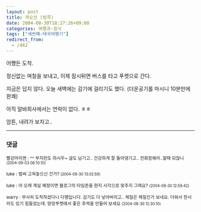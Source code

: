 ```yaml
---
layout: post
title: 까오산 (방콕)
date: 2004-08-30T18:27:26+09:00
categories: 여행과-음식
tags: ["세번째-태국여행기"]
redirect_from:
  - /462
---
```


어쨌든 도착.

정신없는 며칠을 보내고, 이제 잠시뒤면 버스를 타고 푸켓으로 간다.

지금은 덥지 않다. 오늘 새벽에는 감기에 걸리기도 했다. (더운공기를 마시니 10분만에 완쾌)

아직 알바회사에서는 연락이 없다. ㅎㅎ

암튼, 내려가 보자고..

* * *

### 댓글



<!--- cmt:802 --->
<!--- mail: --->
<!--- parent:0 --->

<small class=comment>빨강머리앤 : ^^ 부지런도 하시우~ 글도 남기고.. 건강하게 잘 돌아댕기고.. 전화함해라..할때 되잖니 <small>(2004-09-03 06:10:10)</small></small>


<!--- cmt:803 --->
<!--- mail: --->
<!--- parent:0 --->

<small class=comment>luke : 벌써 고쳐놓으신 건가? <small>(2004-08-30 13:02:59)</small></small>


<!--- cmt:804 --->
<!--- mail: --->
<!--- parent:0 --->

<small class=comment>luke : 어 오래 계실 예정이면 블로그의 타임존을 현지 시각으로 맞추지 그래요? <small>(2004-08-30 12:59:42)</small></small>


<!--- cmt:805 --->
<!--- mail: --->
<!--- parent:0 --->

<small class=comment>warry : 무사히 도착하셨다니 다행입니다.  감기도 다 낳아버리고.. 체질은 체질인가 보네요. 더워서 한시라도 있기 힘들었는데. 망망푸켓에서 좋은 추억을 만들어 보세요 <small>(2004-08-30 12:30:10)</small></small>

